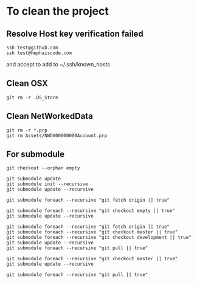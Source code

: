 # To clean the project

## Resolve Host key verification failed

```text
ssh test@github.com
ssh test@hephaiscode.com
```

and accept to add to ~/.ssh/known\_hosts

## Clean OSX

```text
git rm -r .DS_Store
```

## Clean NetWorkedData

```text
git rm -r *.prp
git rm Assets/NWD000000000Account.prp
```

## For submodule

```text
git checkout --orphan empty

git submodule update
git submodule init --recursive
git submodule update --recursive

git submodule foreach --recursive "git fetch origin || true"

git submodule foreach --recursive "git checkout empty || true"
git submodule update --recursive
```

```text
git submodule foreach --recursive "git fetch origin || true"
git submodule foreach --recursive "git checkout master || true"
git submodule foreach --recursive "git checkout development || true"
git submodule update --recursive
git submodule foreach --recursive "git pull || true"
```

```text
git submodule foreach --recursive "git checkout master || true"
git submodule update --recursive
```

```text
git submodule foreach --recursive "git pull || true"
```

